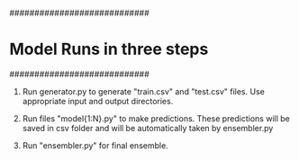 ############################
# Model Runs in three steps
############################

1. Run generator.py to generate "train.csv" and "test.csv" files. Use appropriate input and output directories.

2. Run files "model{1:N}.py" to make predictions. These predictions will be saved in csv folder and will be automatically taken by ensembler.py

3. Run "ensembler.py" for final ensemble.